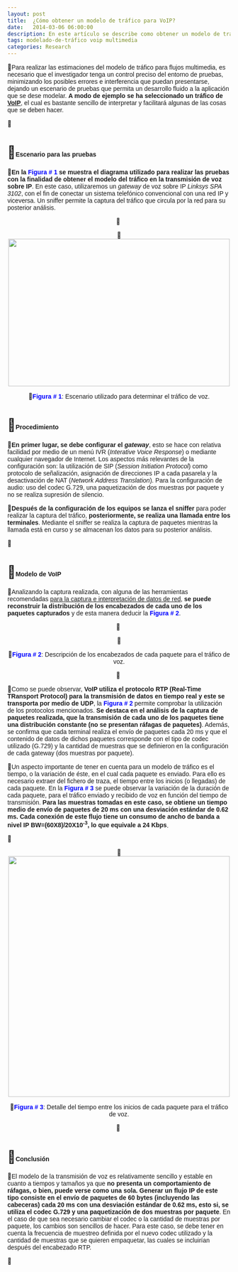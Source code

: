 ```yaml
---
layout: post
title:  ¿Cómo obtener un modelo de tráfico para VoIP?
date:   2014-03-06 06:00:00
description: En este artículo se describe como obtener un modelo de tráfico para voip, el cual es bastante sencillo de interpretar y facilitará algunas de las cosas que se deben hacer.
tags: modelado-de-tráfico voip multimedia
categories: Research
---
```

<p>
<span style="font-family: arial, helvetica, sans-serif; font-size: 14px;">Para realizar las estimaciones del modelo de tr&aacute;fico para flujos multimedia, es necesario que el investigador tenga un control preciso del entorno de pruebas, minimizando los posibles errores e interferencia que puedan presentarse, dejando un escenario de pruebas que permita un desarrollo fluido a la aplicaci&oacute;n que se dese modelar. <strong>A modo de ejemplo se ha seleccionado un tr&aacute;fico de <a href="es/biblioteca/servicios/item/65-que-es-voip">VoIP</a></strong>, el cual es bastante sencillo de interpretar y facilitar&aacute; algunas de las cosas que se deben hacer.</span></p>
<p>
&nbsp;</p>
<h1>
<span style="font-size:14px;"><span style="font-family:arial,helvetica,sans-serif;">Escenario para las pruebas</span></span></h1>
<p>
<span style="font-family: arial, helvetica, sans-serif; font-size: 14px;"><strong>En la <span style="color:#0000ff;">Figura # 1</span> se muestra el diagrama utilizado para realizar las pruebas con la finalidad de obtener el modelo del tr&aacute;fico en la transmisi&oacute;n de voz sobre IP</strong>. En este caso, utilizaremos un <em>gateway</em> de voz sobre IP <em>Linksys SPA 3102</em>, con el fin de conectar un sistema telef&oacute;nico convencional con una red IP y viceversa. Un sniffer permite la captura del tr&aacute;fico que circula por la red para su posterior an&aacute;lisis.</span></p>
<p style="text-align: center;">
&nbsp;</p>
<p style="text-align: center;">
<img alt="" src="images/Research/como-obtener-modelo-trafico-voip/1.png" style="height: 332px; width: 500px;" /></p>
<p style="text-align: center;">
<span style="font-family: arial, helvetica, sans-serif; font-size: 14px; color: rgb(0, 0, 255);"><strong>Figura # 1</strong></span><span style="font-family: arial, helvetica, sans-serif; font-size: 14px;">: Escenario utilizado para determinar el tr&aacute;fico de voz.</span></p>

<h1>
<span style="font-size:14px;"><span style="font-family:arial,helvetica,sans-serif;">Procedimiento</span></span></h1>
<p>
<span style="font-family: arial, helvetica, sans-serif; font-size: 14px;"><strong>En primer lugar, se debe configurar el <em>gateway</em></strong>, esto se hace con relativa facilidad por medio de un men&uacute; IVR (<em>Interative Voice Response</em>) o mediante cualquier navegador de Internet. Los aspectos m&aacute;s relevantes de la configuraci&oacute;n son: la utilizaci&oacute;n de SIP (<em>Session Initiation Protocol</em>) como protocolo de se&ntilde;alizaci&oacute;n, asignaci&oacute;n de direcciones IP a cada pasarela y la desactivaci&oacute;n de NAT (<em>Network Address Translation</em>). Para la configuraci&oacute;n de audio: uso del codec G.729, una paquetizaci&oacute;n de dos muestras por paquete y no se realiza supresi&oacute;n de silencio.</span></p>
<p>
<strong style="font-family: arial, helvetica, sans-serif; font-size: 14px;">Despu&eacute;s de la configuraci&oacute;n de los equipos se lanza el sniffer</strong><span style="font-family: arial, helvetica, sans-serif; font-size: 14px;"> para poder realizar la captura del tr&aacute;fico, </span><strong style="font-family: arial, helvetica, sans-serif; font-size: 14px;">posteriormente, se realiza una llamada entre los terminales</strong><span style="font-family: arial, helvetica, sans-serif; font-size: 14px;">. Mediante el sniffer se realiza la captura de paquetes mientras la llamada est&aacute; en curso y se almacenan los datos para su posterior an&aacute;lisis.</span></p>
<p>
&nbsp;</p>
<h1>
<span style="font-size:14px;"><span style="font-family:arial,helvetica,sans-serif;">Modelo de VoIP</span></span></h1>
<p>
<span style="font-family: arial, helvetica, sans-serif; font-size: 14px;">Analizando la captura realizada, con alguna de las herramientas recomendadas <a href="es/laboratorio/herramientas/item/30-las-2-mejores-herramientas-para-la-captura-y-la-interpretacion-de-datos-de-red">para la captura e interpretaci&oacute;n de datos de red</a>, <strong>se puede reconstruir la distribuci&oacute;n de los encabezados de cada uno de los paquetes capturados</strong> y de esta manera deducir la <span style="color:#0000ff;"><strong>Figura # 2</strong></span>.</span></p>
<p style="text-align: center;">
&nbsp;</p>
<p style="text-align: center;">
<img alt="" src="images/Research/como-obtener-modelo-trafico-voip/2_es.png" /></p>
<p style="text-align: center;">
<span style="font-family: arial, helvetica, sans-serif; font-size: 14px; color: rgb(0, 0, 255);"><strong>Figura # 2</strong></span><span style="font-family: arial, helvetica, sans-serif; font-size: 14px;">: Descripci&oacute;n de los encabezados de cada paquete para el tr&aacute;fico de voz.</span></p>
<p style="text-align: center;">
&nbsp;</p>
<p>
<span style="font-size:14px;"><span style="font-family:arial,helvetica,sans-serif;">Como se puede observar, <strong>VoIP utiliza el protocolo RTP (Real-Time TRansport Protocol) para la transmisi&oacute;n de datos en tiempo real y este se transporta por medio de UDP</strong>, la <span style="color:#0000ff;"><strong>Figura # 2</strong></span> permite comprobar la utilizaci&oacute;n de los protocolos mencionados. <strong>Se destaca en el an&aacute;lisis de la captura de paquetes realizada, que la transmisi&oacute;n de cada uno de los paquetes tiene una distribuci&oacute;n constante (no se presentan r&aacute;fagas de paquetes)</strong>. Adem&aacute;s, se confirma que cada terminal realiza el env&iacute;o de paquetes cada 20 ms y que el contenido de datos de dichos paquetes corresponde con el tipo de codec utilizado (G.729) y la cantidad de muestras que se definieron en la configuraci&oacute;n de cada gateway (dos muestras por paquete).</span></span></p>
<p>
<span style="font-family: arial, helvetica, sans-serif; font-size: 14px;">Un aspecto importante de tener en cuenta para un modelo de tr&aacute;fico es el tiempo, o la variaci&oacute;n de &eacute;ste, en el cual cada paquete es enviado. Para ello es necesario extraer del fichero de traza, el tiempo entre los inicios (o llegadas) de cada paquete. En la <span style="color:#0000ff;"><strong>Figura # 3</strong></span> se puede observar la variaci&oacute;n de la duraci&oacute;n de cada paquete, para el tr&aacute;fico enviado y recibido de voz en funci&oacute;n del tiempo de transmisi&oacute;n. <strong>Para las muestras tomadas en este caso, se obtiene un tiempo medio de env&iacute;o de paquetes de 20 ms con una desviaci&oacute;n est&aacute;ndar de 0.62 ms. Cada conexi&oacute;n de este flujo tiene un consumo de ancho de banda a nivel IP BW=(60X8)/20X10<sup>-3</sup>, lo que equivale a 24 Kbps</strong>.</span></p>
<p>
&nbsp;</p>
<p style="text-align: center;">
<img alt="" src="images/Research/como-obtener-modelo-trafico-voip/3_es.png" style="font-size: 13px; height: 542px; width: 500px;" /></p>
<p style="text-align: center;">
<span style="font-family: arial, helvetica, sans-serif; font-size: 14px; color: rgb(0, 0, 255);"><strong>Figura # 3</strong></span><span style="font-family: arial, helvetica, sans-serif; font-size: 14px;">: Detalle del tiempo entre los inicios de cada paquete para el tr&aacute;fico de voz.</span></p>
<p style="text-align: center;">
&nbsp;</p>
<h1>
<span style="font-size:14px;"><span style="font-family:arial,helvetica,sans-serif;">Conclusi&oacute;n</span></span></h1>
<p>
<span style="font-family: arial, helvetica, sans-serif; font-size: 14px;">El modelo de la transmisi&oacute;n de voz es relativamente sencillo y estable en cuanto a tiempos y tama&ntilde;os ya que <strong>no presenta un comportamiento de r&aacute;fagas, o bien, puede verse como una sola. Generar un flujo IP de este tipo consiste en el env&iacute;o de paquetes de 60 bytes (incluyendo las cabeceras) cada 20 ms con una desviaci&oacute;n est&aacute;ndar de 0.62 ms, esto si, se utiliza el codec G.729 y una paquetizaci&oacute;n de dos muestras por paquete</strong>. En el caso de que sea necesario cambiar el codec o la cantidad de muestras por paquete, los cambios son sencillos de hacer. Para este caso, se debe tener en cuenta la frecuencia de muestreo definida por el nuevo codec utilizado y la cantidad de muestras que se quieren empaquetar, las cuales se incluir&iacute;an despu&eacute;s del encabezado RTP.</span></p>
<p>
&nbsp;</p>